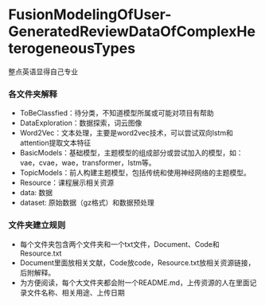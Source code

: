 # FusionModelingOfUser-GeneratedReviewDataOfComplexHeterogeneousTypes

整点英语显得自己专业
### 各文件夹解释
- ToBeClassfied：待分类，不知道模型所属或可能对项目有帮助
- DataExploration：数据探索，词云图像
- Word2Vec：文本处理，主要是word2vec技术，可以尝试双向lstm和attention提取文本特征
- BasicModels：基础模型，主题模型的组成部分或尝试加入的模型，如：vae，cvae，wae，transformer，lstm等。
- TopicModels：前人构建主题模型，包括传统和使用神经网络的主题模型。
- Resource：课程展示相关资源
- data: 数据
- dataset: 原始数据（gz格式）和数据预处理

### 文件夹建立规则
- 每个文件夹包含两个文件夹和一个txt文件，Document、Code和Resource.txt
- Document里面放相关文献，Code放code，Resource.txt放相关资源链接，后附解释。
- 为方便阅读，每个大文件夹都会附一个README.md，上传资源的人在里面记录文件名称、相关用途、上传日期
